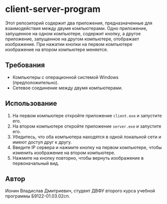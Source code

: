 # client-server-program

Этот репозиторий содержит два приложения, предназначенные для взаимодействия между двумя компьютерами. Одно приложение, запущенное на одном компьютере, содержит кнопку, а другое приложение, запущенное на другом компьютере, отображает изображение. При нажатии кнопки на первом компьютере изображение на втором компьютере меняется.

## Требования

- Компьютеры с операционной системой Windows (предположительно).
- Сетевое соединение между двумя компьютерами.

## Использование

1. На первом компьютере откройте приложение `client.exe` и запустите его.
2. На втором компьютере откройте приложение `server.exe` и запустите его.
3. Убедитесь, что оба компьютера находятся в одной локальной сети и имеют доступ друг к другу.
4. Введите IP сервера и нажмите кнопку на первом компьютере, чтобы изменить изображение на втором компьютере.
5. Нажмите на кнопку повторно, чтобы вернуть изображение в первоначальный вид.

## Автор

Ионин Владислав Дмитриевич, студент ДВФУ второго курса учебной программы Б9122-01.03.02сп.

